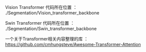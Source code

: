 Vision Transformer 代码所在位置 ： ./Segmentation/Vision_transformer_backbone

Swin Transformer 代码所在位置 ： ./Segmentation/Swin_transformer_backbone

一个关于Transformer相关内容整理的库 ： https://github.com/cmhungsteve/Awesome-Transformer-Attention